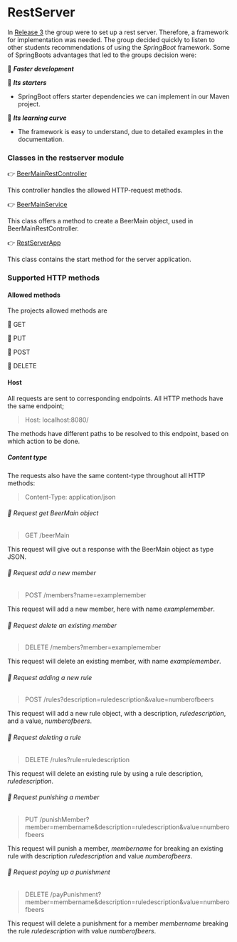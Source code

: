 # RestServer 

In [Release 3](./docs/release3/release3.md) the group were to 
set up a rest server. Therefore, a framework for implementation was needed.
The group decided quickly to listen to other students recommendations 
of using the *SpringBoot* framework.
Some of SpringBoots advantages that led to the groups decision were:

:round_pushpin: ***Faster development***


:round_pushpin: ***Its starters***
- SpringBoot offers starter dependencies we can implement in our Maven project.


:round_pushpin: ***Its learning curve***
- The framework is easy to understand, due to detailed examples in the documentation.

### Classes in the restserver module

:point_right: [BeerMainRestController](./src/main/java/beerPunishment/restserver/BeerMainRestController.java)

This controller handles the allowed HTTP-request methods.


:point_right: [BeerMainService](./src/main/java/beerPunishment/restserver/BeerMainService.java)

This class offers a method to create a BeerMain object, used in BeerMainRestController.

:point_right: [RestServerApp](./src/main/java/beerPunishment/restserver/RestServerApp.java)

This class contains the start method for the server application.


### Supported HTTP methods

#### Allowed methods

The projects allowed methods are

:round_pushpin: GET

:round_pushpin: PUT

:round_pushpin: POST

:round_pushpin: DELETE

#### Host

All requests are sent to corresponding endpoints. All HTTP methods have
the same endpoint;

> Host: localhost:8080/

The methods have different paths to be resolved to this endpoint, based on which action to be done. 

##### Content type

The requests also have the same content-type throughout all HTTP methods:

>Content-Type: application/json


###### :round_pushpin: Request get BeerMain object

> GET /beerMain

This request will give out a response with the BeerMain object as type JSON.

###### :round_pushpin: Request add a new member

> POST /members?name=examplemember

This request will add a new member, here with name *examplemember*.

###### :round_pushpin: Request delete an existing member

> DELETE /members?member=examplemember

This request will delete an existing member, with name *examplemember*.

###### :round_pushpin: Request adding a new rule

> POST /rules?description=ruledescription&value=numberofbeers

This request will add a new rule object, with a description, *ruledescription*, and 
a value, *numberofbeers*.

###### :round_pushpin: Request deleting a rule

> DELETE /rules?rule=ruledescription

This request will delete an existing rule by using a rule description, *ruledescription*.

###### :round_pushpin: Request punishing a member

> PUT /punishMember?member=membername&description=ruledescription&value=numberofbeers

This request will punish a member, *membername* for breaking an existing rule with description *ruledescription*
and value *numberofbeers*.

###### :round_pushpin: Request paying up a punishment

> DELETE /payPunishment?member=membername&description=ruledescription&value=numberofbeers

This request will delete a punishment for a member *membername* breaking the rule *ruledescription* with value *numberofbeers*.




